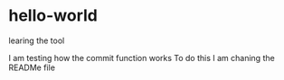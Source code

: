 # hello-world
learing the tool

I am testing how the commit function works
To do this I am chaning the READMe file

